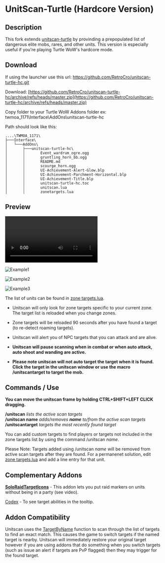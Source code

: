 

# UnitScan-Turtle (Hardcore Version)

## Description
This fork extends [unitscan-turtle](https://github.com/GryllsAddons/unitscan-turtle) by provinding a prepopulated list of  dangerous elite mobs, rares, and other units. This version is especially useful if you're playing Turtle WoW's hardcore mode.

## Download
If using the launcher use this url: https://github.com/RetroCro/unitscan-turtle-hc.git

Download: [https://github.com/RetroCro/unitscan-turtle-hc/archive/refs/heads/master.zip](https://github.com/RetroCro/unitscan-turtle-hc/archive/refs/heads/master.zip)

Copy folder to your Turtle WoW Addons folder ex: twmoa_1171\Interface\AddOns\unitscan-turtle-hc

Path should look like this:
```
....\TWMOA_1171\
├───Interface\
│   └───AddOns\
│       ├───unitscan-turtle-hc\
│       │       Event_wardrum_ogre.ogg
│       │       gruntling_horn_bb.ogg
│       │       README.md
│       │       scourge_horn.ogg
│       │       UI-Achievement-Alert-Glow.blp
│       │       UI-Achievement-Parchment-Horizontal.blp
│       │       UI-Achievement-Title.blp
│       │       unitscan-turtle-hc.toc
│       │       unitscan.lua
│       │       zonetargets.lua
```

## Preview
<video src="https://github.com/user-attachments/assets/835e06ea-c42f-464c-b2fb-cb5800e48db0" controls="controls" style="max-width: 730px;">
</video>

![Example1](https://raw.githubusercontent.com/RetroCro/unitscan-turtle-hc/refs/heads/master/preview/unitscan1.jpg)

![Example2](https://raw.githubusercontent.com/RetroCro/unitscan-turtle-hc/refs/heads/master/preview/unitscan2.jpg)

![Example3](https://raw.githubusercontent.com/RetroCro/unitscan-turtle-hc/refs/heads/master/preview/unitscan3.jpg)





The list of units can be found in [zone targets.lua](https://raw.githubusercontent.com/RetroCro/unitscan-turtle-hc/refs/heads/master/zonetargets.lua).


 - Unitscan will only look for zone targets specific to your current
   zone. The target list is reloaded when you change zones.
   
-   Zone targets will be reloaded 90 seconds after you have found a
   target (to re-detect roaming targets).
   
-   Unitscan will alert you of NPC targets that you can attack and are
   alive.
   
-   **Unitscan will pause scanning when in combat or when auto attack, auto shoot and wanding are active.**  
-   **Please note unitscan will not auto target the target when it is found.**    
   **Click the target in the unitscan window or use the macro /unitscantarget to target the mob.**

## Commands / Use
**You can move the unitscan frame by holding CTRL+SHIFT+LEFT CLICK dragging.**


**/unitscan** *lists the active scan targets*    
**/unitscan name** *adds/removes **name** to/from the active scan targets*    
**/unitscantarget** *targets the most recently found target*    

You can add custom targets to find players or targets not included in the zone targets list by using the command /unitscan *name*. 

Please Note: Targets added using /unitscan *name* will be removed from active scan targets after they are found. For a permanenet solution, edit [zone targets.lua](https://raw.githubusercontent.com/RetroCro/unitscan-turtle-hc/refs/heads/master/zonetargets.lua) and add a line entry for that unit.

## Complementary Addons
[**SoloRaidTargetIcons**](https://github.com/refaim/SoloRaidTargetIcons) - This addon lets you put raid markers on units without being in a party (see video).

[Codex](https://github.com/nakda/codex/tree/main) - To see target abilities in the tooltip.

## Addon Compatibility
Unitscan uses the [TargetByName](https://wowpedia.fandom.com/wiki/API_TargetByName) function to scan through the list of targets to find an exact match. This causes the game to switch targets if the named target is nearby. Unitscan will immediately restore your original target however if you are using addons that do something when you switch targets (such as issue an alert if targets are PvP flagged) then they may trigger for the found target.
